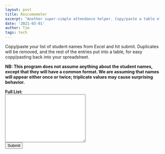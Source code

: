 ```yaml
---
layout: post
title: Roscomometer
excerpt: "Another super-simple attendance helper. Copy/paste a table of values, and any duplicates will be removed."
date: '2021-03-01'
author: Tim
tags: tech
---
```


<p>Copy/paste your list of student names from Excel and hit submit. Duplicates will be removed, and the rest of the entries put into a table, for easy copy/pasting back into your spreadsheet.</p>

<p><b>NB: This program does not assume anything about the student names, except that they will have a common format. We are assuming that names will appear either once or twice; triplicate values may cause surprising behavior.</b></p>

<div>
<b>Full List:</b> 
<br>	
<textarea id="input" rows="10" cols="30" accept-charset="UTF-8" ></textarea>
<br>
<button type="button" onclick="run()">Submit</button>
<br>	
<p id="output"></p>
	
<script> 
	function run() 
	{				
		var inputs = document.getElementById("input").value.split("\n");
		
		var output = formatCells(removeDuplicates(inputs));			
						
		document.getElementById("output").innerHTML = output;
	}
	
	function removeDuplicates(inputs) 
	{
		var result = [];		
		for(var n=0; n < inputs.length; n++) 
		{		
			var index = result.indexOf(inputs[n])
			if(index < 0)
			{
				result.push(inputs[n]);
			} else 
			{
				result.splice(index, 1);
			}
		}
		
		return result;
	}
			
	function formatCells(items) 
	{
		var str = "<table>";
		for(var n=0; n < items.length; n++) {
			if(items[n] && items[n].length > 0) {
				str += "<tr><td>" + items[n] + "</td></tr>";
			}
		}
				
		return str + "</table>";
	}
</script>

